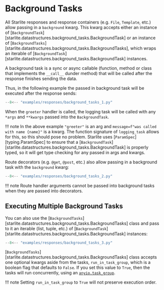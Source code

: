 # Background Tasks

All Starlite responses and response containers (e.g. `File`, `Template`, etc.) allow passing in a `background`
kwarg. This kwarg accepts either an instance of [`BackgroundTask`][starlite.datastructures.background_tasks.BackgroundTask]
or an instance of [`BackgroundTasks`][starlite.datastructures.background_tasks.BackgroundTasks], which wraps an iterable
of [`BackgroundTask`][starlite.datastructures.background_tasks.BackgroundTask] instances.

A background task is a sync or async callable (function, method or class that implements the `__call__` dunder method)
that will be called after the response finishes sending the data.

Thus, in the following example the passed in background task will be executed after the response sends:

```py title="Background Task Passed into Response"
--8<-- "examples/responses/background_tasks_1.py"
```

When the `greeter` handler is called, the logging task will be called with any `*args` and `**kwargs` passed into the
`BackgroundTask`.

!!! note
    In the above example `"greeter"` is an arg and `message=f"was called with name {name}"` is a kwarg.
    The function signature of `logging_task` allows for this, so this should pose no problem.
    Starlite uses [`ParamSpec`][typing.ParamSpec] to ensure that a
    [`BackgroundTask`][starlite.datastructures.background_tasks.BackgroundTask] is properly typed,
    so it will get type checking for any passed in args and kwargs.

Route decorators (e.g. `@get`, `@post`, etc.) also allow passing in a background task with the `background` kwarg:

```py title="Background Task Passed into Decorator"
--8<-- "examples/responses/background_tasks_2.py"
```

!!! note
    Route handler arguments cannot be passed into background tasks when they are passed into decorators.

## Executing Multiple Background Tasks

You can also use the [`BackgroundTasks`][starlite.datastructures.background_tasks.BackgroundTasks] class and pass
to it an iterable (list, tuple, etc.) of [`BackgroundTask`][starlite.datastructures.background_tasks.BackgroundTask]
instances:

```py title="Multiple Background Tasks"
--8<-- "examples/responses/background_tasks_3.py"
```

[`BackgroundTasks`][starlite.datastructures.background_tasks.BackgroundTasks] class
accepts one optional kwargs aside from the tasks, `run_in_task_group`, which is a boolean flag
that defaults to `False`. If you set this value to `True`, then the tasks will run concurrently, using
an [`anyio.task_group`](https://anyio.readthedocs.io/en/stable/tasks.html).

!!! note
    Setting `run_in_task_group` to `True` will not preserve execution order.
